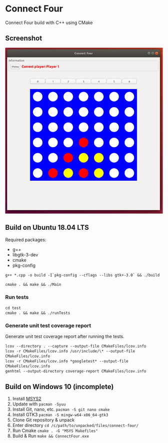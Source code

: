 # Connect Four

Connect Four build with C++ using CMake

## Screenshot

![Image of Connect Four](connect-four.png)

## Build on Ubuntu 18.04 LTS

Required packages:
* g++
* libgtk-3-dev
* cmake
* pkg-config

```
g++ *.cpp -o build -I`pkg-config --cflags --libs gtk+-3.0` && ./build
```

```
cmake . && make && ./Main
```

### Run tests

```
cd test
cmake . && make && ./runTests
```

### Generate unit test coverage report

Generate unit test coverage report after running the tests.

```
lcov --directory . --capture --output-file CMakeFiles/lcov.info
lcov -r CMakeFiles/lcov.info /usr/include/\* --output-file CMakeFiles/lcov.info
lcov -r CMakeFiles/lcov.info *googletest* --output-file CMakeFiles/lcov.info
genhtml --output-directory coverage-report CMakeFiles/lcov.info
```

## Build on Windows 10 (incomplete)

1. Install [MSYS2](https://www.msys2.org/)
2. Update with `pacman -Syuu`
3. Install Git, nano, etc. `pacman -S git nano cmake`
4. Install GTK3 `pacman -S mingw-w64-x86_64-gtk3`
5. Clone Git repository & unpack
6. Enter directory `cd /c/path/to/unpacked/files/connect-four/`
7. Run Cmake `cmake . -G "MSYS Makefiles"`
8. Build & Run `make && ConnectFour.exe`
